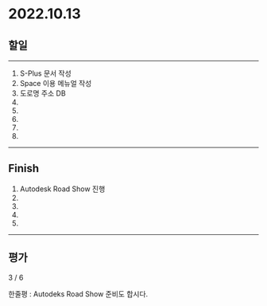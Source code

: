 # 2022.10.13

## 할일

------

1. S-Plus 문서 작성
2. Space 이용 메뉴얼 작성
3. 도로명 주소 DB
4. 
5. 
6. 
7. 
8. 








------

## Finish

1. Autodesk Road Show 진행
2. 
3. 
4. 
5. 


------

## 평가

  3 / 6

한줄평 : Autodeks Road Show 준비도 합시다.